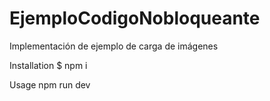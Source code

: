 <!-- @format -->

# EjemploCodigoNobloqueante

Implementación de ejemplo de carga de imágenes

Installation
$ npm i

Usage
npm run dev
